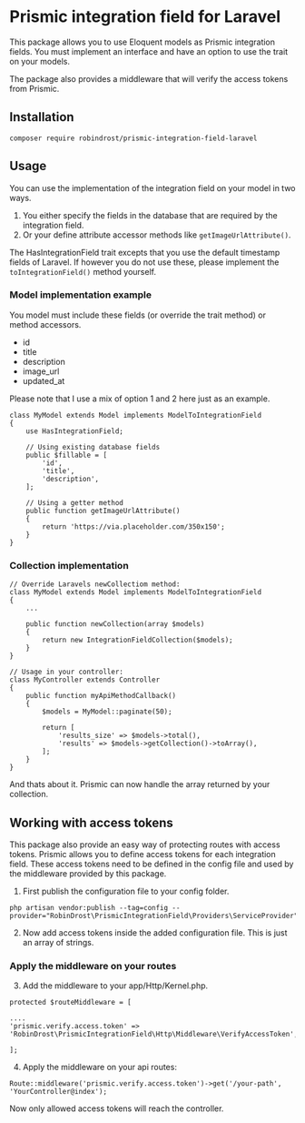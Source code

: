 # Prismic integration field for Laravel

This package allows you to use Eloquent models as Prismic integration fields. You must implement an interface and have an option to use the trait on your models.

The package also provides a middleware that will verify the access tokens from Prismic.

## Installation

```
composer require robindrost/prismic-integration-field-laravel
```

## Usage

You can use the implementation of the integration field on your model in two ways.

1. You either specify the fields in the database that are required by the integration field.
2. Or your define attribute accessor methods like `getImageUrlAttribute()`.

The HasIntegrationField trait excepts that you use the default timestamp fields of Laravel. If however you do not use these, please implement the `toIntegrationField()` method yourself.

### Model implementation example

You model must include these fields (or override the trait method) or method accessors.

- id
- title
- description
- image_url
- updated_at

Please note that I use a mix of option 1 and 2 here just as an example.

```
class MyModel extends Model implements ModelToIntegrationField
{
    use HasIntegrationField;

    // Using existing database fields
    public $fillable = [
        'id',
        'title',
        'description',
    ];

    // Using a getter method
    public function getImageUrlAttribute()
    {
        return 'https://via.placeholder.com/350x150';
    }
}
```

### Collection implementation

```
// Override Laravels newCollectiom method:
class MyModel extends Model implements ModelToIntegrationField
{
    ...

    public function newCollection(array $models)
    {
        return new IntegrationFieldCollection($models);
    }
}

// Usage in your controller:
class MyController extends Controller
{
    public function myApiMethodCallback()
    {
        $models = MyModel::paginate(50);

        return [
            'results_size' => $models->total(),
            'results' => $models->getCollection()->toArray(),
        ];
    }
}
```

And thats about it. Prismic can now handle the array returned by your collection.

## Working with access tokens

This package also provide an easy way of protecting routes with access tokens. Prismic allows you to define access tokens for each integration field. These access tokens need to be defined in the config file and used by the middleware provided by this package.

1. First publish the configuration file to your config folder.

```
php artisan vendor:publish --tag=config --provider="RobinDrost\PrismicIntegrationField\Providers\ServiceProvider"
```

2. Now add access tokens inside the added configuration file. This is just an array of strings.

### Apply the middleware on your routes

3. Add the middleware to your app/Http/Kernel.php.

```
protected $routeMiddleware = [

....
'prismic.verify.access.token' => 'RobinDrost\PrismicIntegrationField\Http\Middleware\VerifyAccessToken',

];
```

4. Apply the middleware on your api routes:

```
Route::middleware('prismic.verify.access.token')->get('/your-path', 'YourController@index');
```

Now only allowed access tokens will reach the controller.
